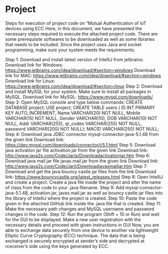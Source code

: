 # Project
Steps for execution of project code on “Mutual Authentication of IoT devices using ECC 
Here, in this document, we have presented the necessary steps required to execute the attached project code. There are some prerequisite softwares to be downloaded as well as some libraries that needs to be included. 
Since the project uses Java and socket programming, make sure your system meets the requirements. 

Step 1: Download and install latest version of IntelliJ from jetbrains: Download link for Windows: https://www.jetbrains.com/idea/download/#section=windows Download link for MAC: https://www.jetbrains.com/idea/download/#section=windows Download link for Linux: https://www.jetbrains.com/idea/download/#section=linux 
Step 2: Download and install MySQL for your system. Make sure to install all packages in MySQL. Download link for MySQL: https://www.mysql.com/downloads/ 
Step 3: Open MySQL console and type below commands: 
CREATE DATABASE project; USE project; CREATE TABLE users ( ID INT PRIMARY KEY AUTO_INCREMENT, Name VARCHAR(20) NOT NULL, Mobile VARCHAR(15) NOT NULL, Gender VARCHAR(10), DOB VARCHAR(10) NOT NULL, Addr VARCHAR(255), qr_codes VARCHAR(255) NOT NULL, password VARCHAR(200) NOT NULL); MACID VARCHAR(250) NOT NULL; 
Step 4: Download java JDBC connector mysql-connector-java-5.1.48 from the given link Download link: https://dev.mysql.com/downloads/connector/j/5.1.html 
Step 5: Download java activation jar file activation.jar from the given link Download link: http://www.java2s.com/Code/Jar/a/Downloadactivationjar.htm 
Step 6: Download java mail jar file javax.mail.jar from the given link Download link: http://www.java2s.com/Code/Jar/j/Downloadjavaxmailjar.htm 
Step 7: Download and get the java bouncy castle jar files from the link Download link: https://www.bouncycastle.org/latest_releases.html 
Step 8: Open IntelliJ and create a project. Create a java file inside the project and alter the name of class from the code to your .java filename. 
Step 9: Add mysql-connector-java-5.1.48, activation.jar, javax.mail.jar as well as bouncy castle jar files into the library of IntelliJ where the project is created. 
Step 10: Paste the code given in the attached GitHub link inside the .java file that is created. 
Step 11: Make the necessary path changes and MySQL username and password changes in the code. 
Step 12: Run the program (Shift + 10 or Run) and wait for the GUI to be displayed. Make a new user registration with the necessary details and proceed with given instructions in GUI 
Now, you are able to exchange data securely from one device to another via lightweight Elliptic Curve Cryptography (ECC) technique. The data that is being exchanged is securely encrypted at sender’s side and decrypted at rceceiver’s side using the keys generated by ECC. 

